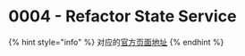 # 0004 - Refactor State Service

{% hint style="info" %}
对应的[官方页面地址](https://contributing.bitwarden.com/architecture/adr/refactor-state-service)
{% endhint %}
